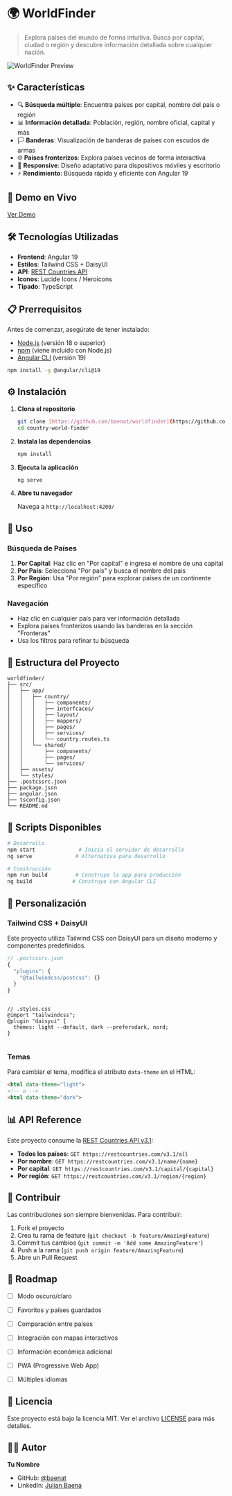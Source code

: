 # 🌍 WorldFinder

> Explora países del mundo de forma intuitiva. Busca por capital, ciudad o región y descubre información detallada sobre cualquier nación.

![WorldFinder Preview](./public/assets/preview.png)

## ✨ Características

- 🔍 **Búsqueda múltiple**: Encuentra países por capital, nombre del país o región
- 📊 **Información detallada**: Población, región, nombre oficial, capital y más
- 🏳️ **Banderas**: Visualización de banderas de países con escudos de armas
- 🌐 **Países fronterizos**: Explora países vecinos de forma interactiva
- 📱 **Responsive**: Diseño adaptativo para dispositivos móviles y escritorio
- ⚡ **Rendimiento**: Búsqueda rápida y eficiente con Angular 19

## 🚀 Demo en Vivo

[Ver Demo](https://tu-usuario.github.io/worldfinder) <!-- Actualiza con tu URL -->

## 🛠️ Tecnologías Utilizadas

- **Frontend**: Angular 19
- **Estilos**: Tailwind CSS + DaisyUI
- **API**: [REST Countries API](https://restcountries.com/)
- **Iconos**: Lucide Icons / Heroicons
- **Tipado**: TypeScript

## 📋 Prerrequisitos

Antes de comenzar, asegúrate de tener instalado:

- [Node.js](https://nodejs.org/) (versión 18 o superior)
- [npm](https://www.npmjs.com/) (viene incluido con Node.js)
- [Angular CLI](https://angular.io/cli) (versión 19)

```bash
npm install -g @angular/cli@19
```

## ⚙️ Instalación

1. **Clona el repositorio**
   ```bash
   git clone [https://github.com/baenat/worldfinder](https://github.com/baenat/country-world-finder).git
   cd country-world-finder
   ```

2. **Instala las dependencias**
   ```bash
   npm install
   ```

3. **Ejecuta la aplicación**
   ```bash
   ng serve
   ```

4. **Abre tu navegador**
   
   Navega a `http://localhost:4200/`

## 🎯 Uso

### Búsqueda de Países

1. **Por Capital**: Haz clic en "Por capital" e ingresa el nombre de una capital
2. **Por País**: Selecciona "Por país" y busca el nombre del país
3. **Por Región**: Usa "Por región" para explorar países de un continente específico

### Navegación

- Haz clic en cualquier país para ver información detallada
- Explora países fronterizos usando las banderas en la sección "Fronteras"
- Usa los filtros para refinar tu búsqueda

## 📁 Estructura del Proyecto

```
worldfinder/
├── src/
│   ├── app/
│   │   ├── country/
│   │   │   ├── components/
│   │   │   ├── interfcaces/
│   │   │   ├── layout/
│   │   │   ├── mappers/
│   │   │   ├── pages/
│   │   │   ├── services/
│   │   │   └── country.routes.ts
│   │   └── shared/
│   │       ├── components/
│   │       ├── pages/
│   │       └── services/
│   ├── assets/
│   └── styles/
├── .postcssrc.json
├── package.json
├── angular.json
├── tsconfig.json
└── README.md
```

## 🔧 Scripts Disponibles

```bash
# Desarrollo
npm start              # Inicia el servidor de desarrollo
ng serve              # Alternativa para desarrollo

# Construcción
npm run build         # Construye la app para producción
ng build             # Construye con Angular CLI

```

## 🎨 Personalización

### Tailwind CSS + DaisyUI

Este proyecto utiliza Tailwind CSS con DaisyUI para un diseño moderno y componentes predefinidos.

```javascript
// .postcssrc.json
{
  "plugins": {
    "@tailwindcss/postcss": {}
  }
}
```
```

// .styles.css
@import "tailwindcss";
@plugin "daisyui" {
  themes: light --default, dark --prefersdark, nord;
}


```

### Temas

Para cambiar el tema, modifica el atributo `data-theme` en el HTML:

```html
<html data-theme="light">
<!-- o -->
<html data-theme="dark">
```

## 📊 API Reference

Este proyecto consume la [REST Countries API v3.1](https://restcountries.com/):

- **Todos los países**: `GET https://restcountries.com/v3.1/all`
- **Por nombre**: `GET https://restcountries.com/v3.1/name/{name}`
- **Por capital**: `GET https://restcountries.com/v3.1/capital/{capital}`
- **Por región**: `GET https://restcountries.com/v3.1/region/{region}`

## 🤝 Contribuir

Las contribuciones son siempre bienvenidas. Para contribuir:

1. Fork el proyecto
2. Crea tu rama de feature (`git checkout -b feature/AmazingFeature`)
3. Commit tus cambios (`git commit -m 'Add some AmazingFeature'`)
4. Push a la rama (`git push origin feature/AmazingFeature`)
5. Abre un Pull Request

## 📝 Roadmap

- [ ] Modo oscuro/claro
- [ ] Favoritos y países guardados
- [ ] Comparación entre países
- [ ] Integración con mapas interactivos
- [ ] Información económica adicional
- [ ] PWA (Progressive Web App)
- [ ] Múltiples idiomas


## 📄 Licencia

Este proyecto está bajo la licencia MIT. Ver el archivo [LICENSE](LICENSE) para más detalles.

## 👨‍💻 Autor

**Tu Nombre**
- GitHub: [@baenat](https://github.com/baenat)
- LinkedIn: [Julian Baena](https://linkedin.com/in/julian-baena)

